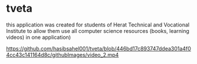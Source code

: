 # tveta
this application was created for students of Herat Technical and Vocational Institute to allow them use all computer science resources (books, learning videos) in one application)

https://github.com/hasibsahel001/tveta/blob/446bd17c893747ddea301a4f04cc43c141164d8c/githubImages/video_2.mp4
